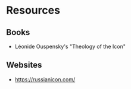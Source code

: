 
# Resources
## Books
-   Léonide Ouspensky's "Theology of the Icon"

## Websites
-   https://russianicon.com/